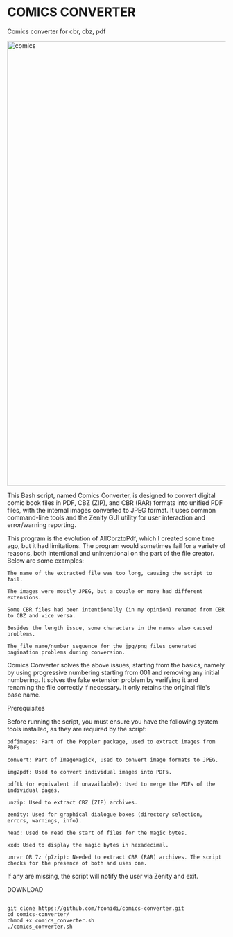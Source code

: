 # COMICS CONVERTER


Comics converter for cbr, cbz, pdf



<img width="1536" height="1024" alt="comics" src="https://github.com/user-attachments/assets/f34f265d-c92b-4ee2-81ce-6cab650937b8" />






This Bash script, named Comics Converter, is designed to convert digital comic book files in PDF, CBZ (ZIP), and CBR (RAR) formats into unified PDF files, with the internal images converted to JPEG format. It uses common command-line tools and the Zenity GUI utility for user interaction and error/warning reporting.

This program is the evolution of AllCbrztoPdf, which I created some time ago, but it had limitations. The program would sometimes fail for a variety of reasons, both intentional and unintentional on the part of the file creator. Below are some examples:

    The name of the extracted file was too long, causing the script to fail.

    The images were mostly JPEG, but a couple or more had different extensions.

    Some CBR files had been intentionally (in my opinion) renamed from CBR to CBZ and vice versa.

    Besides the length issue, some characters in the names also caused problems.

    The file name/number sequence for the jpg/png files generated pagination problems during conversion.

Comics Converter solves the above issues, starting from the basics, namely by using progressive numbering starting from 001 and removing any initial numbering. It solves the fake extension problem by verifying it and renaming the file correctly if necessary. It only retains the original file's base name.

Prerequisites

Before running the script, you must ensure you have the following system tools installed, as they are required by the script:

    pdfimages: Part of the Poppler package, used to extract images from PDFs.

    convert: Part of ImageMagick, used to convert image formats to JPEG.

    img2pdf: Used to convert individual images into PDFs.

    pdftk (or equivalent if unavailable): Used to merge the PDFs of the individual pages.

    unzip: Used to extract CBZ (ZIP) archives.

    zenity: Used for graphical dialogue boxes (directory selection, errors, warnings, info).

    head: Used to read the start of files for the magic bytes.

    xxd: Used to display the magic bytes in hexadecimal.

    unrar OR 7z (p7zip): Needed to extract CBR (RAR) archives. The script checks for the presence of both and uses one.

If any are missing, the script will notify the user via Zenity and exit.

DOWNLOAD

<code> 
git clone https://github.com/fconidi/comics-converter.git
cd comics-converter/
chmod +x comics_converter.sh
./comics_converter.sh
</code>
